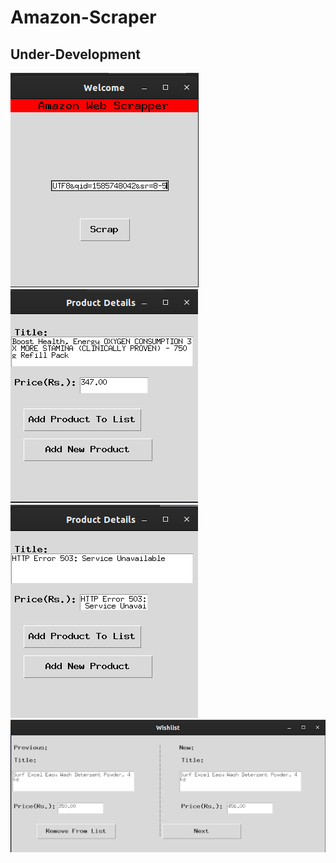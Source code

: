 # Amazon-Scraper
## Under-Development
![](Desktop/Images/start-window.png)
![](Desktop/Images/start-window-2.png)
![](Desktop/Images/error.png)
![](Desktop/Images/restart.png)



